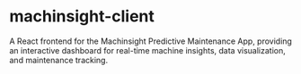 # machinsight-client
A React frontend for the Machinsight Predictive Maintenance App, providing an interactive dashboard for real-time machine insights, data visualization, and maintenance tracking.
